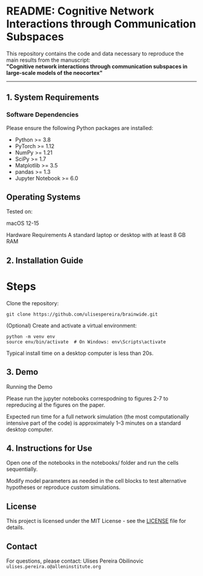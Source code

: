 # README: Cognitive Network Interactions through Communication Subspaces

This repository contains the code and data necessary to reproduce the main results from the manuscript:  
**"Cognitive network interactions through communication subspaces in large-scale models of the neocortex"**

---

## 1. System Requirements

### Software Dependencies

Please ensure the following Python packages are installed:

- Python >= 3.8  
- PyTorch >= 1.12  
- NumPy >= 1.21  
- SciPy >= 1.7  
- Matplotlib >= 3.5  
- pandas >= 1.3  
- Jupyter Notebook >= 6.0  

## Operating Systems
Tested on:

macOS 12-15 

Hardware Requirements
A standard laptop or desktop with at least 8 GB RAM

## 2. Installation Guide
# Steps
Clone the repository:

```git clone https://github.com/ulisespereira/brainwide.git```

(Optional) Create and activate a virtual environment:

```
python -m venv env
source env/bin/activate  # On Windows: env\Scripts\activate
```
Typical install time on a desktop computer is less than 20s.

## 3. Demo
Running the Demo

Please run the jupyter notebooks correspodning to figures 2-7 to repreducing al the figures on the paper.

Expected run time for a full network simulation (the most computationally intensive part of the code) is approximately 1–3 minutes on a standard desktop computer.

## 4. Instructions for Use

Open one of the notebooks in the notebooks/ folder and run the cells sequentially.

Modify model parameters as needed in the cell blocks to test alternative hypotheses or reproduce custom simulations.

## License

This project is licensed under the MIT License - see the [LICENSE](LICENSE) file for details.

## Contact
For questions, please contact:
Ulises Pereira Obilinovic
`ulises.pereira.o@alleninstitute.org`